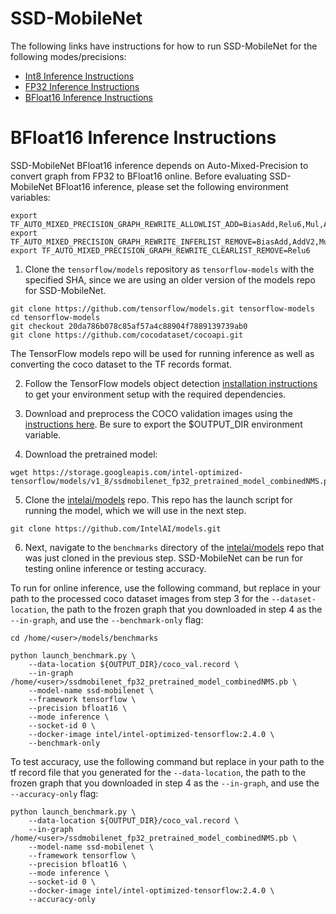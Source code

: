 # SSD-MobileNet

The following links have instructions for how to run SSD-MobileNet for the
following modes/precisions:
* [Int8 Inference Instructions](/benchmarks/object_detection/tensorflow/ssd-mobilenet/inference/int8/README.md)
* [FP32 Inference Instructions](/benchmarks/object_detection/tensorflow/ssd-mobilenet/inference/fp32/README.md)
* [BFloat16 Inference Instructions](#bfloat16-inference-instructions)


# BFloat16 Inference Instructions

SSD-MobileNet BFloat16 inference depends on Auto-Mixed-Precision to convert graph from FP32 to BFloat16 online.
Before evaluating SSD-MobileNet BFloat16 inference, please set the following environment variables:

```
export TF_AUTO_MIXED_PRECISION_GRAPH_REWRITE_ALLOWLIST_ADD=BiasAdd,Relu6,Mul,AddV2
export TF_AUTO_MIXED_PRECISION_GRAPH_REWRITE_INFERLIST_REMOVE=BiasAdd,AddV2,Mul
export TF_AUTO_MIXED_PRECISION_GRAPH_REWRITE_CLEARLIST_REMOVE=Relu6
```

1. Clone the `tensorflow/models` repository as `tensorflow-models` with the specified SHA,
since we are using an older version of the models repo for
SSD-MobileNet.

```
git clone https://github.com/tensorflow/models.git tensorflow-models
cd tensorflow-models
git checkout 20da786b078c85af57a4c88904f7889139739ab0
git clone https://github.com/cocodataset/cocoapi.git
```

The TensorFlow models repo will be used for running inference as well as
converting the coco dataset to the TF records format.

2. Follow the TensorFlow models object detection
[installation instructions](https://github.com/tensorflow/models/blob/master/research/deeplab/g3doc/installation.md#installation)
to get your environment setup with the required dependencies.

3. Download and preprocess the COCO validation images using the [instructions here](/datasets/coco/README.md).
   Be sure to export the $OUTPUT_DIR environment variable.

4. Download the pretrained model:

```
wget https://storage.googleapis.com/intel-optimized-tensorflow/models/v1_8/ssdmobilenet_fp32_pretrained_model_combinedNMS.pb
```

5. Clone the [intelai/models](https://github.com/intelai/models) repo.
This repo has the launch script for running the model, which we will
use in the next step.

```
git clone https://github.com/IntelAI/models.git
```

6. Next, navigate to the `benchmarks` directory of the
[intelai/models](https://github.com/intelai/models) repo that was just
cloned in the previous step. SSD-MobileNet can be run for testing
online inference or testing accuracy.

To run for online inference, use the following command,
but replace in your path to the processed coco dataset images from step 3
for the `--dataset-location`, the path to the frozen graph that you
downloaded in step 4 as the `--in-graph`, and use the `--benchmark-only`
flag:

```
cd /home/<user>/models/benchmarks

python launch_benchmark.py \
    --data-location ${OUTPUT_DIR}/coco_val.record \
    --in-graph /home/<user>/ssdmobilenet_fp32_pretrained_model_combinedNMS.pb \
    --model-name ssd-mobilenet \
    --framework tensorflow \
    --precision bfloat16 \
    --mode inference \
    --socket-id 0 \
    --docker-image intel/intel-optimized-tensorflow:2.4.0 \
    --benchmark-only
```

To test accuracy, use the following command but replace in your path to
the tf record file that you generated for the `--data-location`,
the path to the frozen graph that you downloaded in step 4 as the
`--in-graph`, and use the `--accuracy-only` flag:

```
python launch_benchmark.py \
    --data-location ${OUTPUT_DIR}/coco_val.record \
    --in-graph /home/<user>/ssdmobilenet_fp32_pretrained_model_combinedNMS.pb \
    --model-name ssd-mobilenet \
    --framework tensorflow \
    --precision bfloat16 \
    --mode inference \
    --socket-id 0 \
    --docker-image intel/intel-optimized-tensorflow:2.4.0 \
    --accuracy-only
```
